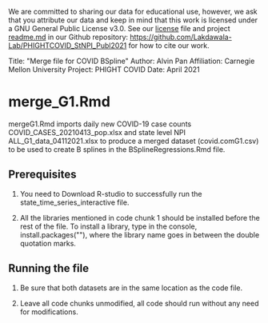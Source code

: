 We are committed to sharing our data for educational use, however, we ask that you attribute our data and keep in mind that this work is licensed under a GNU General Public License v3.0. See our [license](https://github.com/Lakdawala-Lab/PHIGHTCOVID_StNPI_Publ2021/blob/main/LICENSE) file and project [readme.md](https://github.com/Lakdawala-Lab/PHIGHTCOVID_StNPI_Publ2021/blob/main/README.md) in our Github repository: https://github.com/Lakdawala-Lab/PHIGHTCOVID_StNPI_Publ2021 for how to cite our work. 

Title: "Merge file for COVID BSpline"
Author: Alvin Pan 
Affiliation: Carnegie Mellon University
Project: PHIGHT COVID
Date: April 2021

# merge_G1.Rmd 

mergeG1.Rmd imports daily new COVID-19 case counts COVID_CASES_20210413_pop.xlsx and state level NPI  ALL_G1_data_04112021.xlsx to produce a merged dataset (covid.comG1.csv) to be used to create B splines in the BSplineRegressions.Rmd file.


## Prerequisites

1. You need to Download R-studio to successfully run the state_time_series_interactive file.

2. All the libraries mentioned in code chunk 1 should be installed before the rest of the file.
To install a library, type in the console, install.packages(""), where the library name goes
in between the double quotation marks.


## Running the file

1. Be sure that both datasets are in the same location as the code file.

2. Leave all code chunks unmodified, all code should run without any need for modifications. 

